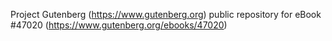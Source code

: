 Project Gutenberg (https://www.gutenberg.org) public repository for eBook #47020 (https://www.gutenberg.org/ebooks/47020)
